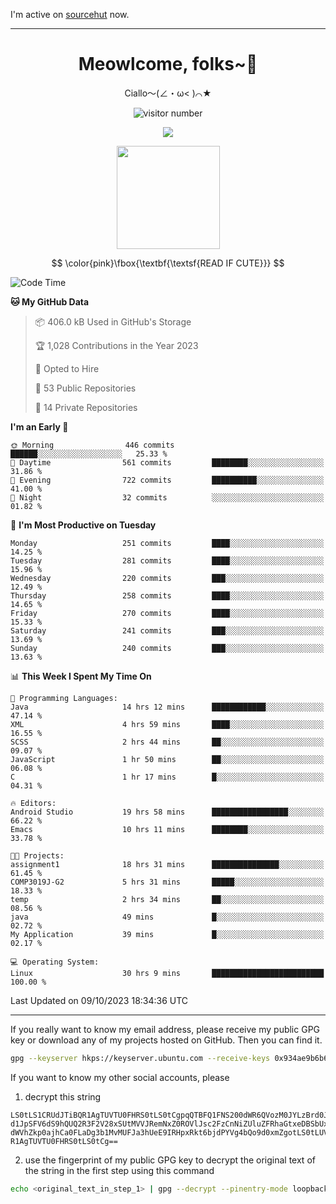 I'm active on [sourcehut](https://sr.ht/~meow_king/) now. 

---

<div align="center">
  <h1>Meowlcome, folks~👋</h1>
  <p>Ciallo～(∠・ω< )⌒★</p>
</div>

<p align="center">
  <img src="https://count.getloli.com/get/@Ziqi-Yang?theme=rule34" alt="visitor number" />
</p>

<p align="center">
  <img src="https://skillicons.dev/icons?i=rust,c,py,flutter,go,java,js,bash,linux,emacs" />
</p>
<p align="center">
  <img height="165" src="https://github-readme-stats.vercel.app/api?username=Ziqi-Yang&show_icons=true&include_all_commits=true&hide_border=true" />
</p>

$$
\color{pink}\fbox{\textbf{\textsf{READ IF CUTE}}}
$$

<!--START_SECTION:waka-->
![Code Time](http://img.shields.io/badge/Code%20Time-1%2C639%20hrs%2033%20mins-blue)

**🐱 My GitHub Data** 

> 📦 406.0 kB Used in GitHub's Storage 
 > 
> 🏆 1,028 Contributions in the Year 2023
 > 
> 💼 Opted to Hire
 > 
> 📜 53 Public Repositories 
 > 
> 🔑 14 Private Repositories 
 > 
**I'm an Early 🐤** 

```text
🌞 Morning                446 commits         ██████░░░░░░░░░░░░░░░░░░░   25.33 % 
🌆 Daytime                561 commits         ████████░░░░░░░░░░░░░░░░░   31.86 % 
🌃 Evening                722 commits         ██████████░░░░░░░░░░░░░░░   41.00 % 
🌙 Night                  32 commits          ░░░░░░░░░░░░░░░░░░░░░░░░░   01.82 % 
```
📅 **I'm Most Productive on Tuesday** 

```text
Monday                   251 commits         ████░░░░░░░░░░░░░░░░░░░░░   14.25 % 
Tuesday                  281 commits         ████░░░░░░░░░░░░░░░░░░░░░   15.96 % 
Wednesday                220 commits         ███░░░░░░░░░░░░░░░░░░░░░░   12.49 % 
Thursday                 258 commits         ████░░░░░░░░░░░░░░░░░░░░░   14.65 % 
Friday                   270 commits         ████░░░░░░░░░░░░░░░░░░░░░   15.33 % 
Saturday                 241 commits         ███░░░░░░░░░░░░░░░░░░░░░░   13.69 % 
Sunday                   240 commits         ███░░░░░░░░░░░░░░░░░░░░░░   13.63 % 
```


📊 **This Week I Spent My Time On** 

```text
💬 Programming Languages: 
Java                     14 hrs 12 mins      ████████████░░░░░░░░░░░░░   47.14 % 
XML                      4 hrs 59 mins       ████░░░░░░░░░░░░░░░░░░░░░   16.55 % 
SCSS                     2 hrs 44 mins       ██░░░░░░░░░░░░░░░░░░░░░░░   09.07 % 
JavaScript               1 hr 50 mins        ██░░░░░░░░░░░░░░░░░░░░░░░   06.08 % 
C                        1 hr 17 mins        █░░░░░░░░░░░░░░░░░░░░░░░░   04.31 % 

🔥 Editors: 
Android Studio           19 hrs 58 mins      █████████████████░░░░░░░░   66.22 % 
Emacs                    10 hrs 11 mins      ████████░░░░░░░░░░░░░░░░░   33.78 % 

🐱‍💻 Projects: 
assignment1              18 hrs 31 mins      ███████████████░░░░░░░░░░   61.45 % 
COMP3019J-G2             5 hrs 31 mins       █████░░░░░░░░░░░░░░░░░░░░   18.33 % 
temp                     2 hrs 34 mins       ██░░░░░░░░░░░░░░░░░░░░░░░   08.56 % 
java                     49 mins             █░░░░░░░░░░░░░░░░░░░░░░░░   02.72 % 
My Application           39 mins             █░░░░░░░░░░░░░░░░░░░░░░░░   02.17 % 

💻 Operating System: 
Linux                    30 hrs 9 mins       █████████████████████████   100.00 % 
```


 Last Updated on 09/10/2023 18:34:36 UTC
<!--END_SECTION:waka-->

-----

If you really want to know my email address, please receive my public GPG key or download any of my projects hosted on GitHub. Then you can find it. 
```bash
gpg --keyserver hkps://keyserver.ubuntu.com --receive-keys 0x934ae9b6b6e9ff34
```
If you want to know my other social accounts, please
1) decrypt this string
```
LS0tLS1CRUdJTiBQR1AgTUVTU0FHRS0tLS0tCgpqQTBFQ1FNS200dWR6QVozM0JYLzBrd0JNU0Ru
d1JpSFV6dS9hQUQ2R3F2V28xSUtMVVJRemNxZ0ROVlJsc2FzCnNiZUluZFRhaGtxeDBSbUxEajVq
dWVhZkp0ajhCa0FLaDg3b1MvMUFJa3hUeE9IRHpxRkt6bjdPYVg4bQo9d0xmZgotLS0tLUVORCBQ
R1AgTUVTU0FHRS0tLS0tCg==
```
2) use the fingerprint of my public GPG key to decrypt the original text of the string in the first step using this command
```bash
echo <original_text_in_step_1> | gpg --decrypt --pinentry-mode loopback --armor
```


